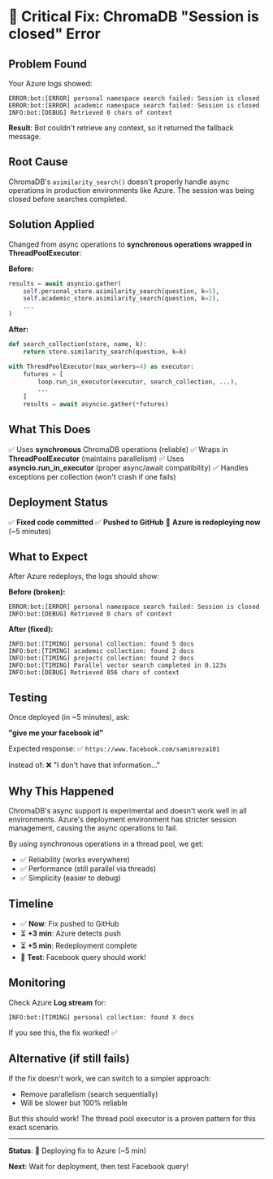 # 🔧 Critical Fix: ChromaDB "Session is closed" Error

## Problem Found

Your Azure logs showed:
```
ERROR:bot:[ERROR] personal namespace search failed: Session is closed
ERROR:bot:[ERROR] academic namespace search failed: Session is closed
INFO:bot:[DEBUG] Retrieved 0 chars of context
```

**Result**: Bot couldn't retrieve any context, so it returned the fallback message.

## Root Cause

ChromaDB's `asimilarity_search()` doesn't properly handle async operations in production environments like Azure. The session was being closed before searches completed.

## Solution Applied

Changed from async operations to **synchronous operations wrapped in ThreadPoolExecutor**:

**Before:**
```python
results = await asyncio.gather(
    self.personal_store.asimilarity_search(question, k=5),
    self.academic_store.asimilarity_search(question, k=2),
    ...
)
```

**After:**
```python
def search_collection(store, name, k):
    return store.similarity_search(question, k=k)

with ThreadPoolExecutor(max_workers=4) as executor:
    futures = [
        loop.run_in_executor(executor, search_collection, ...),
        ...
    ]
    results = await asyncio.gather(*futures)
```

## What This Does

✅ Uses **synchronous** ChromaDB operations (reliable)
✅ Wraps in **ThreadPoolExecutor** (maintains parallelism)
✅ Uses **asyncio.run_in_executor** (proper async/await compatibility)
✅ Handles exceptions per collection (won't crash if one fails)

## Deployment Status

✅ **Fixed code committed**
✅ **Pushed to GitHub**
🚀 **Azure is redeploying now** (~5 minutes)

## What to Expect

After Azure redeploys, the logs should show:

**Before (broken):**
```
ERROR:bot:[ERROR] personal namespace search failed: Session is closed
INFO:bot:[DEBUG] Retrieved 0 chars of context
```

**After (fixed):**
```
INFO:bot:[TIMING] personal collection: found 5 docs
INFO:bot:[TIMING] academic collection: found 2 docs
INFO:bot:[TIMING] projects collection: found 2 docs
INFO:bot:[TIMING] Parallel vector search completed in 0.123s
INFO:bot:[DEBUG] Retrieved 856 chars of context
```

## Testing

Once deployed (in ~5 minutes), ask:

**"give me your facebook id"**

Expected response: ✅ `https://www.facebook.com/samimreza101`

Instead of: ❌ "I don't have that information..."

## Why This Happened

ChromaDB's async support is experimental and doesn't work well in all environments. Azure's deployment environment has stricter session management, causing the async operations to fail.

By using synchronous operations in a thread pool, we get:
- ✅ Reliability (works everywhere)
- ✅ Performance (still parallel via threads)
- ✅ Simplicity (easier to debug)

## Timeline

- ✅ **Now**: Fix pushed to GitHub
- ⏳ **+3 min**: Azure detects push
- ⏳ **+5 min**: Redeployment complete
- 🎯 **Test**: Facebook query should work!

## Monitoring

Check Azure **Log stream** for:
```
INFO:bot:[TIMING] personal collection: found X docs
```

If you see this, the fix worked! ✅

## Alternative (if still fails)

If the fix doesn't work, we can switch to a simpler approach:
- Remove parallelism (search sequentially)
- Will be slower but 100% reliable

But this should work! The thread pool executor is a proven pattern for this exact scenario.

---

**Status**: 🚀 Deploying fix to Azure (~5 min)

**Next**: Wait for deployment, then test Facebook query!
